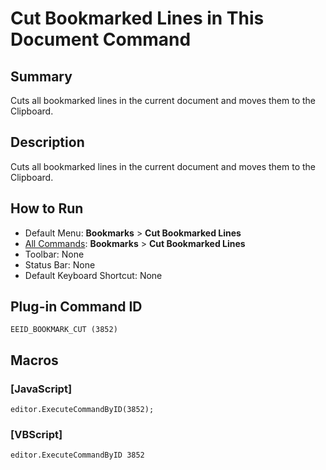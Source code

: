 # Cut Bookmarked Lines in This Document Command

## Summary

Cuts all bookmarked lines in the current document and moves them to the Clipboard.

## Description

Cuts all bookmarked lines in the current document and moves them to the Clipboard.

## How to Run

- Default Menu: **Bookmarks** \> **Cut Bookmarked Lines**
- [All Commands](../tools/all_commands): **Bookmarks** \> **Cut Bookmarked Lines**
- Toolbar: None
- Status Bar: None
- Default Keyboard Shortcut: None

## Plug-in Command ID

```
EEID_BOOKMARK_CUT (3852)```

## Macros

### \[JavaScript\]

```
editor.ExecuteCommandByID(3852);
```

### \[VBScript\]

```
editor.ExecuteCommandByID 3852
```
